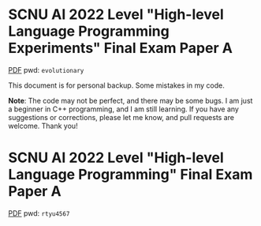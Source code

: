# SCNU AI 2022 Level "High-level Language Programming Experiments" Final Exam Paper A

[PDF](./2022级%20高级语言程序设计%20实验考试%20期末试题A卷.pdf) pwd: `evolutionary`

This document is for personal backup. Some mistakes in my code.

**Note**: The code may not be perfect, and there may be some bugs. I am just a beginner in C++ programming, and I am still learning. If you have any suggestions or corrections, please let me know, and pull requests are welcome.
Thank you!


# SCNU AI 2022 Level "High-level Language Programming" Final Exam Paper A

[PDF](./高级语言程序设计%20理论考试%202022级人工智能学院%20期末试卷A%20.pdf) pwd: `rtyu4567`